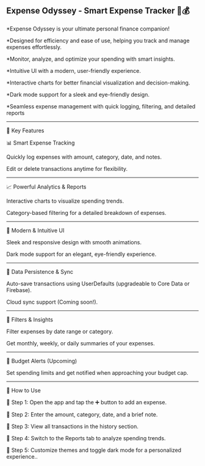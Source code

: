 Expense Odyssey - Smart Expense Tracker 🚀💰
---

*Expense Odyssey is your ultimate personal finance companion!

*Designed for efficiency and ease of use, helping you track and manage expenses effortlessly.

*Monitor, analyze, and optimize your spending with smart insights.

*Intuitive UI with a modern, user-friendly experience.

*Interactive charts for better financial visualization and decision-making.

*Dark mode support for a sleek and eye-friendly design.

*Seamless expense management with quick logging, filtering, and detailed reports

---


🌟 Key Features


📊 Smart Expense Tracking

Quickly log expenses with amount, category, date, and notes.

Edit or delete transactions anytime for flexibility.

---


📈 Powerful Analytics & Reports

Interactive charts to visualize spending trends.

Category-based filtering for a detailed breakdown of expenses.

---

🎨 Modern & Intuitive UI

Sleek and responsive design with smooth animations.

Dark mode support for an elegant, eye-friendly experience.

---

🔄 Data Persistence & Sync

Auto-save transactions using UserDefaults (upgradeable to Core Data or Firebase).

Cloud sync support (Coming soon!).

---

📅 Filters & Insights

Filter expenses by date range or category.

Get monthly, weekly, or daily summaries of your expenses.

---

🔔 Budget Alerts (Upcoming)

Set spending limits and get notified when approaching your budget cap.

---

📌 How to Use

🔹 Step 1: Open the app and tap the ➕ button to add an expense.

🔹 Step 2: Enter the amount, category, date, and a brief note.

🔹 Step 3: View all transactions in the history section.

🔹 Step 4: Switch to the Reports tab to analyze spending trends.

🔹 Step 5: Customize themes and toggle dark mode for a personalized experience..




